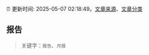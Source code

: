 :alarm_clock: 更新时间: 2025-05-07 02:18:49。[文章来源](/README.md)、[文章分类](/TAGS.md)

## 报告


> 关键字：`报告`、`月报`



